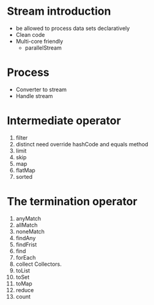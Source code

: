 # Stream introduction

- be allowed to process data sets declaratively
- Clean code
- Multi-core friendly
  - parallelStream

# Process

- Converter to stream
- Handle stream

# Intermediate operator

1. filter
2. distinct need override hashCode and equals method
3. limit
4. skip
5. map
6. flatMap
7. sorted

# The termination operator

1. anyMatch
2. allMatch
3. noneMatch
4. findAny
5. findFrist
6. find
7. forEach
8.  collect Collectors.
   1. toList
   2. toSet
   3. toMap
9. reduce
10. count
